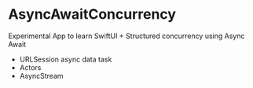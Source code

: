 # AsyncAwaitConcurrency

Experimental App to learn SwiftUI + Structured concurrency using Async Await

- URLSession async data task
- Actors
- AsyncStream

